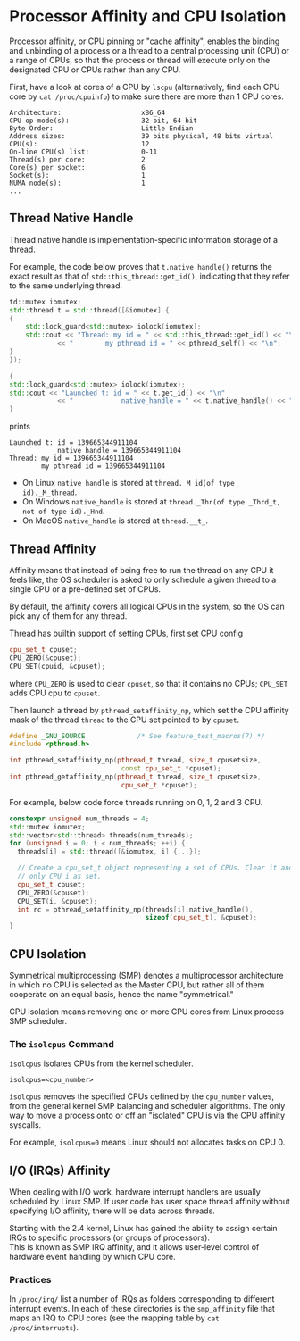 # Processor Affinity and CPU Isolation

Processor affinity, or CPU pinning or "cache affinity", enables the binding and unbinding of a process or a thread to a central processing unit (CPU) or a range of CPUs, so that the process or thread will execute only on the designated CPU or CPUs rather than any CPU. 

First, have a look at cores of a CPU by `lscpu` (alternatively, find each CPU core by `cat /proc/cpuinfo`) to make sure there are more than 1 CPU cores.
```
Architecture:                    x86_64
CPU op-mode(s):                  32-bit, 64-bit
Byte Order:                      Little Endian
Address sizes:                   39 bits physical, 48 bits virtual
CPU(s):                          12
On-line CPU(s) list:             0-11
Thread(s) per core:              2
Core(s) per socket:              6
Socket(s):                       1
NUMA node(s):                    1
...
```

## Thread Native Handle

Thread native handle is implementation-specific information storage of a thread.

For example, the code below proves that `t.native_handle()` returns the exact result as that of `std::this_thread::get_id()`,
indicating that they refer to the same underlying thread.
```cpp
td::mutex iomutex;
std::thread t = std::thread([&iomutex] {
{
    std::lock_guard<std::mutex> iolock(iomutex);
    std::cout << "Thread: my id = " << std::this_thread::get_id() << "\n"
            << "        my pthread id = " << pthread_self() << "\n";
}
});

{
std::lock_guard<std::mutex> iolock(iomutex);
std::cout << "Launched t: id = " << t.get_id() << "\n"
            << "            native_handle = " << t.native_handle() << "\n";
}
```
prints
```
Launched t: id = 139665344911104
            native_handle = 139665344911104
Thread: my id = 139665344911104
        my pthread id = 139665344911104
```

* On Linux `native_handle` is stored at `thread._M_id(of type id)._M_thread`.
* On Windows `native_handle` is stored at `thread._Thr(of type _Thrd_t, not of type id)._Hnd`.
* On MacOS `native_handle` is stored at `thread.__t_`.

## Thread Affinity

Affinity means that instead of being free to run the thread on any CPU it feels like, the OS scheduler is asked to only schedule a given thread to a single CPU or a pre-defined set of CPUs. 

By default, the affinity covers all logical CPUs in the system, so the OS can pick any of them for any thread.

Thread has builtin support of setting CPUs, first set CPU config
```cpp
cpu_set_t cpuset;
CPU_ZERO(&cpuset);
CPU_SET(cpuid, &cpuset);
```
where `CPU_ZERO` is used to clear `cpuset`, so that it contains no CPUs; 
`CPU_SET` adds CPU cpu to `cpuset`.

Then launch a thread by `pthread_setaffinity_np`,
which set the CPU affinity mask of the thread `thread` to the CPU set pointed to by `cpuset`.
```cpp
#define _GNU_SOURCE             /* See feature_test_macros(7) */
#include <pthread.h>

int pthread_setaffinity_np(pthread_t thread, size_t cpusetsize,
                            const cpu_set_t *cpuset);
int pthread_getaffinity_np(pthread_t thread, size_t cpusetsize,
                            cpu_set_t *cpuset);
```

For example, below code force threads running on 0, 1, 2 and 3 CPU.
```cpp
constexpr unsigned num_threads = 4;
std::mutex iomutex;
std::vector<std::thread> threads(num_threads);
for (unsigned i = 0; i < num_threads; ++i) {
  threads[i] = std::thread([&iomutex, i] {...});

  // Create a cpu_set_t object representing a set of CPUs. Clear it and mark
  // only CPU i as set.
  cpu_set_t cpuset;
  CPU_ZERO(&cpuset);
  CPU_SET(i, &cpuset);
  int rc = pthread_setaffinity_np(threads[i].native_handle(),
                                  sizeof(cpu_set_t), &cpuset);
}
```

## CPU Isolation

Symmetrical multiprocessing (SMP) denotes a multiprocessor architecture in which no CPU is selected as the Master CPU, but rather all of them cooperate on an equal basis, hence the name "symmetrical."

CPU isolation means removing one or more CPU cores from Linux process SMP scheduler.

### The `isolcpus` Command

`isolcpus` isolates CPUs from the kernel scheduler.

```
isolcpus=<cpu_number>
```

`isolcpus` removes the specified CPUs defined by the `cpu_number` values, from the general kernel SMP balancing and scheduler algorithms. 
The only way to move a process onto or off an "isolated" CPU is via the CPU affinity syscalls. 

For example, `isolcpus=0` means Linux should not allocates tasks on CPU 0.

## I/O (IRQs) Affinity

When dealing with I/O work, hardware interrupt handlers are usually scheduled by Linux SMP.
If user code has user space thread affinity without specifying I/O affinity, there will be data across threads.

Starting with the 2.4 kernel, Linux has gained the ability to assign certain
IRQs to specific processors (or groups of processors).  
This is known as SMP IRQ affinity, and it allows user-level control of hardware event handling by which CPU core.

### Practices

In `/proc/irq/` list a number of IRQs as folders corresponding to different interrupt events.
In each of these directories is the `smp_affinity` file that maps an IRQ to CPU cores (see the mapping table by `cat /proc/interrupts`).

